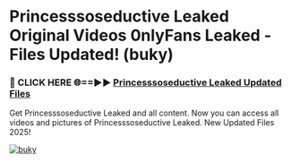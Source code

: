 # Princesssoseductive Leaked Original Videos 0nlyFans Leaked - Files Updated! (buky)

<h3>🔴 CLICK HERE 🌐==►► <a href="https://tinyurl.com/ms9xzufz" rel="nofollow">Princesssoseductive Leaked Updated Files</a></h3>

Get Princesssoseductive Leaked and all content. Now you can access all videos and pictures of Princesssoseductive Leaked. New Updated Files 2025!

[![buky](https://i.imgur.com/PQ7UWWw.gif)](https://tinyurl.com/ms9xzufz)
